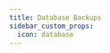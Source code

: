 ```yaml
---
title: Database Backups
sidebar_custom_props:
  icon: database
---
```


<Screenshot img="/img/views-backups.png" shadow={false}/>

```yaml title="backups.yaml" file=<rootDir>/modules/mission-control/fixtures/views/backups.yaml

```
